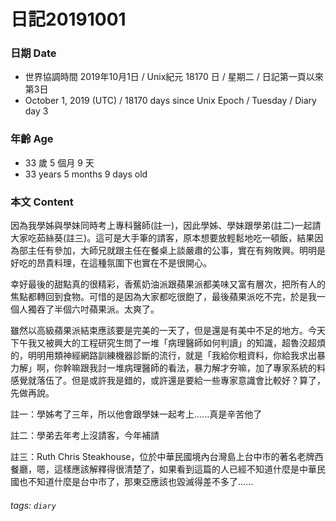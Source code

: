 日記20191001
===

### 日期 Date
* 世界協調時間 2019年10月1日 / Unix紀元 18170 日 / 星期二 / 日記第一頁以來第3日
* October 1, 2019  (UTC) / 18170 days since Unix Epoch / Tuesday / Diary day 3

### 年齡 Age 
* 33 歲 5 個月 9 天
* 33 years 5 months 9 days old

### 本文 Content 
因為我學姊與學妹同時考上專科醫師(註一)，因此學姊、學妹跟學弟(註二)一起請大家吃茹絲葵(註三)。這可是大手筆的請客，原本想要放輕鬆地吃一頓飯，結果因為部主任有參加，大師兄就跟主任在餐桌上談嚴肅的公事，實在有夠敗興。明明是好吃的昂貴料理，在這種氛圍下也實在不是很開心。

幸好最後的甜點真的很精彩，香蕉奶油派跟蘋果派都美味又富有層次，把所有人的焦點都轉回到食物。可惜的是因為大家都吃很飽了，最後蘋果派吃不完，於是我一個人獨吞了半個六吋蘋果派。太爽了。

雖然以高級蘋果派結束應該要是完美的一天了，但是還是有美中不足的地方。今天下午我又被興大的工程研究生問了一堆「病理醫師如何判讀」的知識，超魯洨超煩的，明明用類神經網路訓練機器診斷的流行，就是「我給你粗資料，你給我求出暴力解」啊，你幹嘛跟我討一堆病理醫師的看法，暴力解才夯嘛，加了專家系統的料感覺就落伍了。但是或許我是錯的，或許還是要給一些專家意識會比較好？算了，先做再說。


註一：學姊考了三年，所以他會跟學妹一起考上......真是辛苦他了

註二：學弟去年考上沒請客，今年補請

註三：Ruth Chris Steakhouse，位於中華民國境內台灣島上台中市的著名老牌西餐廳，嗯，這樣應該解釋得很清楚了，如果看到這篇的人已經不知道什麼是中華民國也不知道什麼是台中市了，那東亞應該也毀滅得差不多了......

###### tags: `diary`
